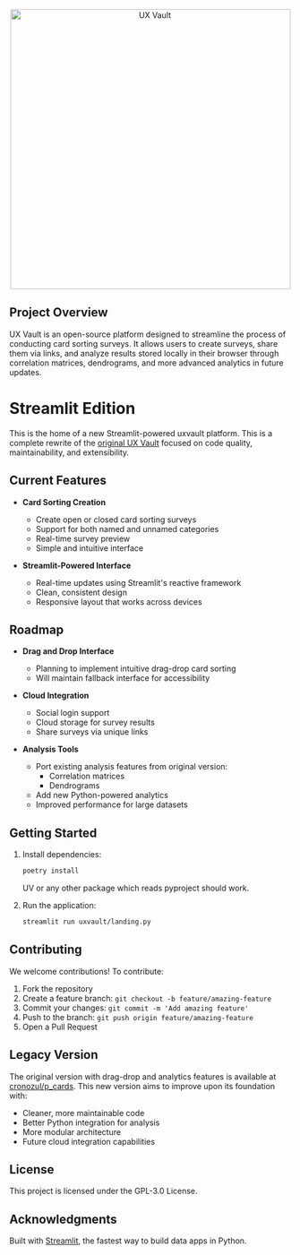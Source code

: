 <div align="center">
  <picture>
    <source srcset="uxvault/assets/ux-vault-logo-white.svg" media="(prefers-color-scheme: dark)">
    <img src="img/ux-vault-logo.svg" alt="UX Vault" width="500" onerror="this.replaceWith(document.createTextNode('UX Vault'))">
  </picture>
</div>

## Project Overview
UX Vault is an open-source platform designed to streamline the process of conducting card sorting surveys. It allows users to create surveys, share them via links, and analyze results stored locally in their browser through correlation matrices, dendrograms, and more advanced analytics in future updates.

# Streamlit Edition

This is the home of a new Streamlit-powered uxvault platform. This is a complete rewrite of the [original UX Vault](https://github.com/cronozul/p_cards) focused on code quality, maintainability, and extensibility.

## Current Features

- **Card Sorting Creation**
  - Create open or closed card sorting surveys
  - Support for both named and unnamed categories
  - Real-time survey preview
  - Simple and intuitive interface

- **Streamlit-Powered Interface**
  - Real-time updates using Streamlit's reactive framework
  - Clean, consistent design
  - Responsive layout that works across devices

## Roadmap

- **Drag and Drop Interface**
  - Planning to implement intuitive drag-drop card sorting
  - Will maintain fallback interface for accessibility

- **Cloud Integration**
  - Social login support
  - Cloud storage for survey results
  - Share surveys via unique links

- **Analysis Tools**
  - Port existing analysis features from original version:
    - Correlation matrices
    - Dendrograms
  - Add new Python-powered analytics
  - Improved performance for large datasets

## Getting Started

1. Install dependencies:
    ```bash
    poetry install 
    ```
    UV or any other package which reads pyproject should work.
    
2. Run the application:
    ```bash
    streamlit run uxvault/landing.py
    ```

## Contributing

We welcome contributions! To contribute:

1. Fork the repository
2. Create a feature branch: `git checkout -b feature/amazing-feature`
3. Commit your changes: `git commit -m 'Add amazing feature'`
4. Push to the branch: `git push origin feature/amazing-feature`
5. Open a Pull Request

## Legacy Version

The original version with drag-drop and analytics features is available at [cronozul/p_cards](https://github.com/cronozul/p_cards). This new version aims to improve upon its foundation with:
- Cleaner, more maintainable code
- Better Python integration for analysis
- More modular architecture
- Future cloud integration capabilities

## License

This project is licensed under the GPL-3.0 License.

## Acknowledgments

Built with [Streamlit](https://streamlit.io/), the fastest way to build data apps in Python.
